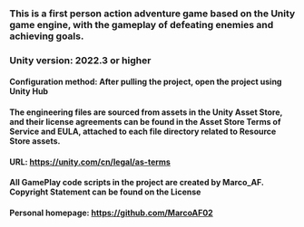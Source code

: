 ### This is a first person action adventure game based on the Unity game engine, with the gameplay of defeating enemies and achieving goals.

### Unity version: 2022.3 or higher

#### Configuration method: After pulling the project, open the project using Unity Hub

#### The engineering files are sourced from assets in the Unity Asset Store, and their license agreements can be found in the Asset Store Terms of Service and EULA, attached to each file directory related to Resource Store assets.

#### URL: https://unity.com/cn/legal/as-terms

#### All GamePlay code scripts in the project are created by Marco_AF. Copyright Statement can be found on the License

#### Personal homepage: https://github.com/MarcoAF02
